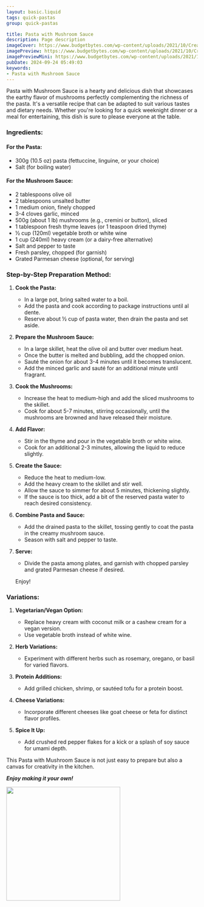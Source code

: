 ```yaml
---
layout: basic.liquid
tags: quick-pastas
group: quick-pastas

title: Pasta with Mushroom Sauce
description: Page description
imageCover: https://www.budgetbytes.com/wp-content/uploads/2021/10/Creamy-Mushroom-Pasta-close.jpg
imagePreview: https://www.budgetbytes.com/wp-content/uploads/2021/10/Creamy-Mushroom-Pasta-close.jpg
imagePreviewMini: https://www.budgetbytes.com/wp-content/uploads/2021/10/Creamy-Mushroom-Pasta-close.jpg
pubDate: 2024-09-24 05:49:03
keywords:
- Pasta with Mushroom Sauce
---
```




Pasta with Mushroom Sauce is a hearty and delicious dish that showcases the earthy flavor of mushrooms perfectly complementing the richness of the pasta. It's a versatile recipe that can be adapted to suit various tastes and dietary needs. Whether you're looking for a quick weeknight dinner or a meal for entertaining, this dish is sure to please everyone at the table.

### Ingredients:

#### For the Pasta:
- 300g (10.5 oz) pasta (fettuccine, linguine, or your choice)
- Salt (for boiling water)

#### For the Mushroom Sauce:
- 2 tablespoons olive oil
- 2 tablespoons unsalted butter
- 1 medium onion, finely chopped
- 3-4 cloves garlic, minced
- 500g (about 1 lb) mushrooms (e.g., cremini or button), sliced
- 1 tablespoon fresh thyme leaves (or 1 teaspoon dried thyme)
- ½ cup (120ml) vegetable broth or white wine
- 1 cup (240ml) heavy cream (or a dairy-free alternative)
- Salt and pepper to taste
- Fresh parsley, chopped (for garnish)
- Grated Parmesan cheese (optional, for serving)

### Step-by-Step Preparation Method:

1. **Cook the Pasta:**
   - In a large pot, bring salted water to a boil. 
   - Add the pasta and cook according to package instructions until al dente. 
   - Reserve about ½ cup of pasta water, then drain the pasta and set aside.

2. **Prepare the Mushroom Sauce:**
   - In a large skillet, heat the olive oil and butter over medium heat. 
   - Once the butter is melted and bubbling, add the chopped onion.
   - Sauté the onion for about 3-4 minutes until it becomes translucent.
   - Add the minced garlic and sauté for an additional minute until fragrant.

3. **Cook the Mushrooms:**
   - Increase the heat to medium-high and add the sliced mushrooms to the skillet. 
   - Cook for about 5-7 minutes, stirring occasionally, until the mushrooms are browned and have released their moisture.

4. **Add Flavor:**
   - Stir in the thyme and pour in the vegetable broth or white wine. 
   - Cook for an additional 2-3 minutes, allowing the liquid to reduce slightly.

5. **Create the Sauce:**
   - Reduce the heat to medium-low. 
   - Add the heavy cream to the skillet and stir well. 
   - Allow the sauce to simmer for about 5 minutes, thickening slightly. 
   - If the sauce is too thick, add a bit of the reserved pasta water to reach desired consistency.

6. **Combine Pasta and Sauce:**
   - Add the drained pasta to the skillet, tossing gently to coat the pasta in the creamy mushroom sauce. 
   - Season with salt and pepper to taste.

7. **Serve:**
   - Divide the pasta among plates, and garnish with chopped parsley and grated Parmesan cheese if desired. 

    Enjoy!

### Variations:

1. **Vegetarian/Vegan Option:**
   - Replace heavy cream with coconut milk or a cashew cream for a vegan version. 
   - Use vegetable broth instead of white wine.

2. **Herb Variations:**
   - Experiment with different herbs such as rosemary, oregano, or basil for varied flavors.

3. **Protein Additions:**
   - Add grilled chicken, shrimp, or sautéed tofu for a protein boost.

4. **Cheese Variations:**
   - Incorporate different cheeses like goat cheese or feta for distinct flavor profiles.

5. **Spice It Up:**
   - Add crushed red pepper flakes for a kick or a splash of soy sauce for umami depth.

This Pasta with Mushroom Sauce is not just easy to prepare but also a canvas for creativity in the kitchen.

 <b><i>Enjoy making it your own!</i></b>


<img src="https://thealmondeater.com/wp-content/uploads/2021/10/Vegan-Mushroom-Pasta-1-3.jpg" width="300" height="300">
